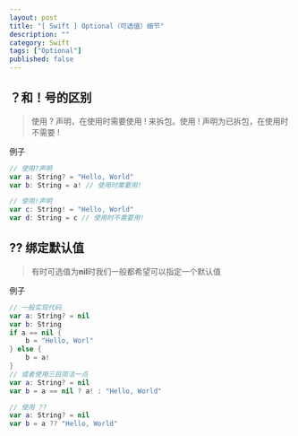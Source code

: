 ```yaml
---
layout: post
title: "[ Swift ] Optional（可选值）细节"
description: ""
category: Swift
tags: ["Optional"]
published: false
---
```


## ？和！号的区别

> 使用 ? 声明，在使用时需要使用 ! 来拆包。使用 ! 声明为已拆包，在使用时不需要 !

例子

```swift
// 使用?声明
var a: String? = "Hello, World"
var b: String = a! // 使用时需要用!

// 使用!声明
var c: String! = "Hello, World"
var d: String = c // 使用时不需要用!
```

## ?? 绑定默认值

> 有时可选值为**nil**时我们一般都希望可以指定一个默认值

例子

```swift
// 一般实现代码
var a: String? = nil
var b: String
if a == nil {
    b = "Hello, Worl"
} else {
    b = a!
}
// 或者使用三目简洁一点
var a: String? = nil
var b = a == nil ? a! : "Hello, World"

// 使用 ??
var a: String? = nil
var b = a ?? "Hello, World"
```